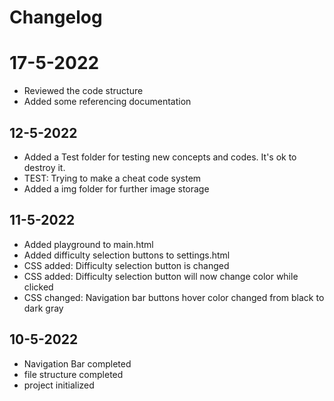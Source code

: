 # Changelog

# 17-5-2022

- Reviewed the code structure
- Added some referencing documentation

## 12-5-2022

- Added a Test folder for testing new concepts and codes. It's ok to destroy it.
- TEST: Trying to make a cheat code system
- Added a img folder for further image storage

## 11-5-2022

- Added playground to main.html
- Added difficulty selection buttons to settings.html
- CSS added: Difficulty selection button is changed
- CSS added: Difficulty selection button will now change color while clicked
- CSS changed: Navigation bar buttons hover color changed from black to dark gray

## 10-5-2022

- Navigation Bar completed
- file structure completed
- project initialized
